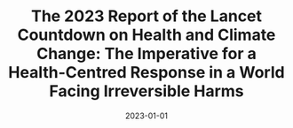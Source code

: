 ---
title: "The 2023 Report of the Lancet Countdown on Health and Climate Change: The Imperative for a Health-Centred Response in a World Facing Irreversible Harms"
collection: publications
permalink: /publications/3
date: 2023-01-01
venue: "The Lancet"
citation: "Romanello, Marina, di Napoli, Claudia, Green, Carole, Kennard, Harry, Lampard, Pete, Scamman, Daniel, Walawender, Maria, Ali, Zakari, Ameli, Nadia, Ayeb-Karlsson, Sonja, Beggs, Paul J., Belesova, Kristine, Ford, Lea Berrang, Bowen, Kathryn, Cai, Wenjia, <b>Callaghan, Max</b>, Campbell-Lendrum, Diarmid, Chambers, Jonathan, Cross, Troy J., van Daalen, Kim R., Dalin, Carole, Dasandi, Niheer, Dasgupta, Shouro, Davies, Michael, Dominguez-Salas, Paula, Dubrow, Robert, Ebi, Kristie L., Eckelman, Matthew, Ekins, Paul, Freyberg, Chris, Gasparyan, Olga, Gordon-Strachan, Georgiana, Graham, Hilary, Gunther, Samuel H., Hamilton, Ian, Hang, Yun, Hänninen, Risto, Hartinger, Stella, He, Kehan, Heidecke, Julian, Hess, Jeremy J., Hsu, Shih-Che, Jamart, Louis, Jankin, Slava, Jay, Ollie, Kelman, Ilan, Kiesewetter, Gregor, Kinney, Patrick, Kniveton, Dominic, Kouznetsov, Rostislav, Larosa, Francesca, Lee, Jason K. W., Lemke, Bruno, Liu, Yang, Liu, Zhao, Lott, Melissa, Batista, Martín Lotto, Lowe, Rachel, Sewe, Maquins Odhiambo, Martinez-Urtaza, Jaime, Maslin, Mark, McAllister, Lucy, McMichael, Celia, Mi, Zhifu, Milner, James, Minor, Kelton, Minx, Jan C., Mohajeri, Nahid, Momen, Natalie C., Moradi-Lakeh, Maziar, Morrissey, Karyn, Munzert, Simon, Murray, Kris A., Neville, Tara, Nilsson, Maria, Obradovich, Nick, O'Hare, Megan B., Oliveira, Camile, Oreszczyn, Tadj, Otto, Matthias, Owfi, Fereidoon, Pearman, Olivia, Pega, Frank, Pershing, Andrew, Rabbaniha, Mahnaz, Rickman, Jamie, Robinson, Elizabeth J. Z., Rocklöv, Joacim, Salas, Renee N., Semenza, Jan C., Sherman, Jodi D., Shumake-Guillemot, Joy, Silbert, Grant, Sofiev, Mikhail, Springmann, Marco, Stowell, Jennifer D., Tabatabaei, Meisam, Taylor, Jonathon, Thompson, Ross, Tonne, Cathryn, Treskova, Marina, Trinanes, Joaquin A., Wagner, Fabian, Warnecke, Laura, Whitcombe, Hannah, Winning, Matthew, Wyns, Arthur, Yglesias-González, Marisol, Zhang, Shihui, Zhang, Ying, Zhu, Qiao, Gong, Peng, Montgomery, Hugh, Costello, Anthony. (2023). &quot;The 2023 Report of the Lancet Countdown on Health and Climate Change: The Imperative for a Health-Centred Response in a World Facing Irreversible Harms.&quot; <i>The Lancet</i>. 402(10419)."
doi: "10.1016/S0140-6736(23)01859-7"
---